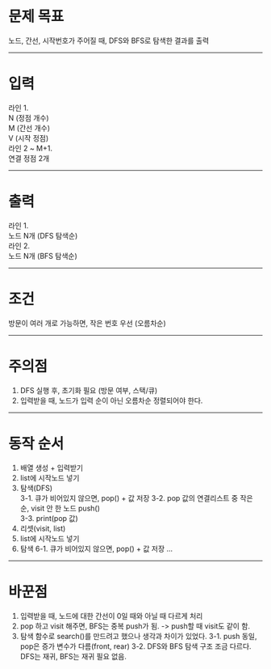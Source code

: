 # 문제 목표
노드, 간선, 시작번호가 주어질 때, DFS와 BFS로 탐색한 결과를 출력

---
# 입력
라인 1.  
    N (정점 개수)  
    M (간선 개수)  
    V (시작 정점)  
라인 2 ~ M+1.  
  연결 정점 2개  
  
---
# 출력
라인 1.  
    노드 N개 (DFS 탐색순)  
라인 2.  
    노드 N개 (BFS 탐색순)  
  
---
# 조건
방문이 여러 개로 가능하면, 작은 번호 우선 (오름차순)  

---
# 주의점
1. DFS 실행 후, 초기화 필요 (방문 여부, 스택/큐)  
2. 입력받을 때, 노드가 입력 순이 아닌 오름차순 정렬되어야 한다.
---
# 동작 순서
1. 배열 생성 + 입력받기  
2. list에 시작노드 넣기  
3. 탐색(DFS)  
    3-1. 큐가 비어있지 않으면, pop() + 값 저장
    3-2. pop 값의 연결리스트 중 작은 순, visit 안 한 노드 push()  
    3-3. print(pop 값)  
4. 리셋(visit, list)
5. list에 시작노드 넣기  
6. 탐색
    6-1. 큐가 비어있지 않으면, pop() + 값 저장
...
---
# 바꾼점
1. 입력받을 때, 노드에 대한 간선이 0일 때와 아닐 때 다르게 처리
2. pop 하고 visit 해주면, BFS는 중복 push가 됨.
    -> push할 때 visit도 같이 함.
3. 탐색 함수로 search()를 만드려고 했으나 생각과 차이가 있었다.
    3-1. push 동일, pop은 증가 변수가 다름(front, rear)
    3-2. DFS와 BFS 탐색 구조 조금 다르다. DFS는 재귀, BFS는 재귀 필요 없음.
